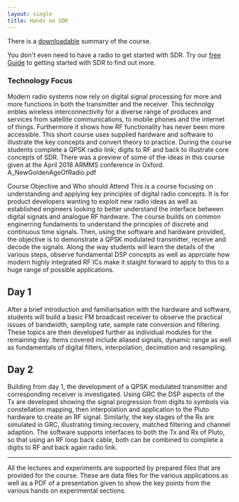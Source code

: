 ```yaml
---
layout: single
title: Hands on SDR
---
```

There is a [downloadable](/assets/pdf/CourseInfo/TwoDaySDR_U19_Outline.pdf) summary of the course.


You don't even need to have a radio to get started with SDR. Try our 
[free Guide](/assets/pdf/WebSdr.pdf) to getting started with SDR to find out more.

### Technology Focus
Modern radio systems now rely on digital signal processing for more and more functions in both 
the transmitter and the receiver. This technolgy enbles wireless interconnectivity for a diverse 
range of produces and services from satellite communications, to mobile phones and the internet of 
things. Furthermore it shows how RF functionality has never been more accessible. This short course 
uses supplied hardware and software to illustrate the key concepts and convert theory to practice. 
During the course students complete a QPSK radio link; digits to RF and back to illustrate core 
concepts of SDR. There was a preview of some of the ideas in this course given at the April 2018 
ARMMS conference in Oxford.  A_NewGoldenAgeOfRadio.pdf

Course Objective and Who should Attend
This is a course focusing on understanding and applying key principles of digital radio concepts. 
It is for product developers wanting to exploit new radio ideas as well as established engineers 
looking to better understand the interface between digital signals and analogue RF hardware. The 
course builds on common enginerring fundaments to understand the principles of discrete and 
continuous time signals. Then, using the software and hardware provided, the objective is to 
demonstrate a QPSK modulated transmitter, receive and decode the signals. Along the way students 
will learn the details of the various steps, observe fundamental DSP concepts as well as apprciate 
how modern highly integrated RF ICs make it staight forward to apply to this to a huge range of 
possible applications.

## Day 1
After a brief introduction and familiarisation with the hardware and software, students will build 
a basic FM broadcast receiver to observe the practical issues of bandwidth, sampling rate, sample 
rate conversion and filtering. These topics are then developed further as individual modules for 
the remaining day. Items covered include aliased signals, dynamic range as well as fundamentals 
of digital filters, interpolation, decimation and resampling.

## Day 2
Building from day 1, the development of a QPSK modulated transmitter and corresponding receiver 
is investigated. Using GRC the DSP aspects of the Tx are developed showing the signal progression 
from digits to symbols via constellation mapping, then interpolation and application to the Pluto 
hardware to create an RF signal. Similarly, the key stages of the Rx are simulated in GRC, 
illustrating timing recovery, matched filtering and channel adaption. The software supports 
interfaces to both the Tx and Rx of Pluto, so that using an RF loop back cable, both can be 
combined to complete a digits to RF and back again radio link.

----

All the lectures and experiments are supported by prepared files that are provided for the course. 
These are data files for the various applications as well as a PDF of a presentation given to show 
the key points from the various hands on experimental sections.